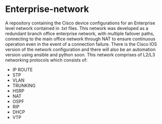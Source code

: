 # Enterprise-network
A repository containing the Cisco device configurations for an Enterprise level network contained in .txt files.
This network was developed as a redundant branch office enterprise network, with multiple failover paths, connecting to the main office network through NAT to ensure continuous operation even in the event of a connection failure.
There is the Cisco IOS version of the network configuration and there will also be an automation version using ansible and python soon.
This network comprises of L2/L3 networking protocols which consists of:
- IP ROUTE 
- STP
- VLAN
- TRUNKING
- HSRP
- NAT
- OSPF
- RIP
- DHCP
- VTP
